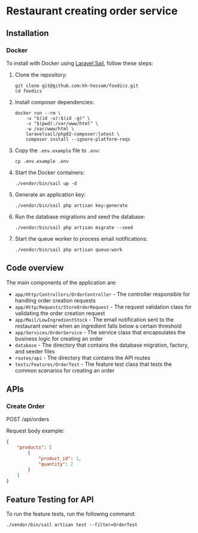 # Restaurant creating order service

## Installation

### Docker

To install with Docker using [Laravel Sail](https://laravel.com/docs/10.x/sail), follow these steps:

1. Clone the repository:

    ```
    git clone git@github.com:kh-hossam/foodics.git
    cd foodics
    ```

2. Install composer dependencies:

    ```
    docker run --rm \
        -u "$(id -u):$(id -g)" \
        -v "$(pwd):/var/www/html" \
        -w /var/www/html \
        laravelsail/php82-composer:latest \
        composer install --ignore-platform-reqs
    ```

3. Copy the `.env.example` file to `.env`:

    ```
    cp .env.example .env
    ```

4. Start the Docker containers:

    ```
    ./vendor/bin/sail up -d
    ```

5. Generate an application key:

    ```
    ./vendor/bin/sail php artisan key:generate
    ```

6. Run the database migrations and seed the database:

    ```
    ./vendor/bin/sail php artisan migrate --seed
    ```

7. Start the queue worker to process email notifications:

    ```
    ./vendor/bin/sail php artisan queue:work
    ```

## Code overview

The main components of the application are:

- `app/Http/Controllers/OrderController` - The controller responsible for handling order creation requests
- `app/Http/Requests/StoreOrderRequest` - The request validation class for validating the order creation request
- `app/Mail/LowIngredientStock` - The email notification sent to the restaurant owner when an ingredient falls below a certain threshold
- `app/Services/OrderService` - The service class that encapsulates the business logic for creating an order
- `database` - The directory that contains the database migration, factory, and seeder files
- `routes/api` - The directory that contains the API routes
- `tests/Features/OrderTest` - The feature test class that tests the common scenarios for creating an order

## APIs

### Create Order

POST /api/orders

Request body example:

```json
{
    "products": [
        {
            "product_id": 1,
            "quantity": 2
        }
    ]
}
```

## Feature Testing for API

To run the feature tests, run the following command:

```
./vendor/bin/sail artisan test --filter=OrderTest
```
